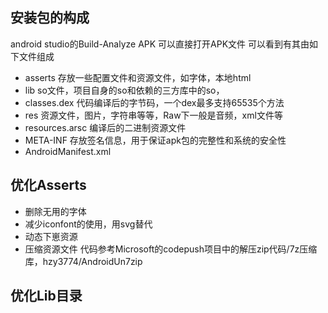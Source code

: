 ## 安装包的构成
android studio的Build-Analyze APK 可以直接打开APK文件
可以看到有其由如下文件组成
- asserts  存放一些配置文件和资源文件，如字体，本地html
- lib so文件，项目自身的so和依赖的三方库中的so，
- classes.dex 代码编译后的字节码，一个dex最多支持65535个方法
- res 资源文件，图片，字符串等等，Raw下一般是音频，xml文件等
- resources.arsc  编译后的二进制资源文件
- META-INF 存放签名信息，用于保证apk包的完整性和系统的安全性
- AndroidManifest.xml

## 优化Asserts
- 删除无用的字体
- 减少iconfont的使用，用svg替代
- 动态下崽资源
- 压缩资源文件
  代码参考Microsoft的codepush项目中的解压zip代码/7z压缩库，hzy3774/AndroidUn7zip


## 优化Lib目录
